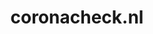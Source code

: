 ---
layout: post
title:  "coronacheck.nl"
internal_url:  "/dutchgov/coronacheck.nl.html"
subdomains_count: 15
all_subdomains_count: 111
urls_count: 15
ssl_rank: 0
http_rank: 71.666666666667
url_link: /data/coronacheck.nl/urls.txt
all_subdomains_link: /data/coronacheck.nl/all_subdomains.txt
subdomains_link: /data/coronacheck.nl/subdomains.txt
categories: dutchgov
---